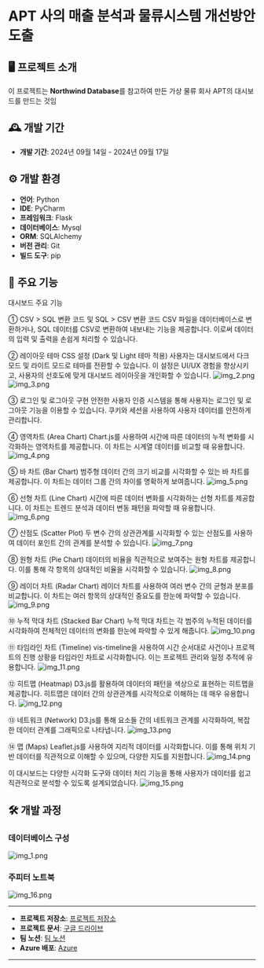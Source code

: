 # APT 사의 매출 분석과 물류시스템 개선방안 도출
## 🖥️ 프로젝트 소개
이 프로젝트는 **Northwind Database**를 참고하여 만든 가상 물류 회사 APT의 대시보드를 만드는 것임
## 🕰️ 개발 기간
- **개발 기간**: 2024년 09월 14일 - 2024년 09월 17일

## ⚙️ 개발 환경
- **언어**: Python
- **IDE**: PyCharm
- **프레임워크**: Flask
- **데이터베이스**: Mysql
- **ORM**: SQLAlchemy
- **버전 관리**: Git
- **빌드 도구**: pip

## 📌 주요 기능
대시보드 주요 기능

① CSV > SQL 변환 코드 및 SQL > CSV 변환 코드
CSV 파일을 데이터베이스로 변환하거나, SQL 데이터를 CSV로 변환하여 내보내는 기능을 제공합니다. 이로써 데이터의 입력 및 출력을 손쉽게 처리할 수 있습니다.

② 레이아웃 테마 CSS 설정 (Dark 및 Light 테마 적용)
사용자는 대시보드에서 다크 모드 및 라이트 모드로 테마를 전환할 수 있습니다. 이 설정은 UI/UX 경험을 향상시키고, 사용자의 선호도에 맞게 대시보드 레이아웃을 개인화할 수 있습니다.
![img_2.png](readme/img_2.png)![img_3.png](readme/img_3.png)


③ 로그인 및 로그아웃 구현
안전한 사용자 인증 시스템을 통해 사용자는 로그인 및 로그아웃 기능을 이용할 수 있습니다. 쿠키와 세션을 사용하여 사용자 데이터를 안전하게 관리합니다.


④ 영역차트 (Area Chart)
Chart.js를 사용하여 시간에 따른 데이터의 누적 변화를 시각화하는 영역차트를 제공합니다. 이 차트는 시계열 데이터를 비교할 때 유용합니다.
![img_4.png](readme/img_4.png)


⑤ 바 차트 (Bar Chart)
범주형 데이터 간의 크기 비교를 시각화할 수 있는 바 차트를 제공합니다. 이 차트는 데이터 그룹 간의 차이를 명확하게 보여줍니다.
![img_5.png](readme/img_5.png)


⑥ 선형 차트 (Line Chart)
시간에 따른 데이터 변화를 시각화하는 선형 차트를 제공합니다. 이 차트는 트렌드 분석과 데이터 변동 패턴을 파악할 때 유용합니다.
![img_6.png](readme/img_6.png)


⑦ 산점도 (Scatter Plot)
두 변수 간의 상관관계를 시각화할 수 있는 산점도를 사용하여 데이터 포인트 간의 관계를 분석할 수 있습니다.
![img_7.png](readme/img_7.png)


⑧ 원형 차트 (Pie Chart)
데이터의 비율을 직관적으로 보여주는 원형 차트를 제공합니다. 이를 통해 각 항목의 상대적인 비율을 시각화할 수 있습니다.
![img_8.png](readme/img_8.png)


⑨ 레이더 차트 (Radar Chart)
레이더 차트를 사용하여 여러 변수 간의 균형과 분포를 비교합니다. 이 차트는 여러 항목의 상대적인 중요도를 한눈에 파악할 수 있습니다.
![img_9.png](readme/img_9.png)


⑩ 누적 막대 차트 (Stacked Bar Chart)
누적 막대 차트는 각 범주의 누적된 데이터를 시각화하여 전체적인 데이터의 변화를 한눈에 파악할 수 있게 해줍니다.
![img_10.png](readme/img_10.png)


⑪ 타임라인 차트 (Timeline)
vis-timeline을 사용하여 시간 순서대로 사건이나 프로젝트의 진행 상황을 타임라인 차트로 시각화합니다. 이는 프로젝트 관리와 일정 추적에 유용합니다.
![img_11.png](readme/img_11.png)


⑫ 히트맵 (Heatmap)
D3.js를 활용하여 데이터의 패턴을 색상으로 표현하는 히트맵을 제공합니다. 히트맵은 데이터 간의 상관관계를 시각적으로 이해하는 데 매우 유용합니다.
![img_12.png](readme/img_12.png)


⑬ 네트워크 (Network)
D3.js를 통해 요소들 간의 네트워크 관계를 시각화하여, 복잡한 데이터 관계를 그래픽으로 나타냅니다.
![img_13.png](readme/img_13.png)


⑭ 맵 (Maps)
Leaflet.js를 사용하여 지리적 데이터를 시각화합니다. 이를 통해 위치 기반 데이터를 직관적으로 이해할 수 있으며, 다양한 지도를 지원합니다.
![img_14.png](readme/img_14.png)


이 대시보드는 다양한 시각화 도구와 데이터 처리 기능을 통해 사용자가 데이터를 쉽고 직관적으로 분석할 수 있도록 설계되었습니다.
![img_15.png](readme/img_15.png)


## 🛠️ 개발 과정
### 데이터베이스 구성
![img_1.png](readme/img_1.png)
### 주피터 노트북
![img_16.png](readme/img_16.png)


---

- **프로젝트 저장소**: [프로젝트 저장소](https://github.com/shiverlog/apt-dashboard)
- **프로젝트 문서**: [구글 드라이브](https://drive.google.com/drive/folders/1Q6HXYuKRZ2r6MezJknDy-DD6fcuuhVdC)
- **팀 노션**: [팀 노션](https://courageous-mango-380.notion.site/9d8cb228fada42b7a51e7cea4903f350?v=f9b8d723d3a04863a40a7a30f40180f2)
- **Azure 배포**: [Azure](https://apt-dashboard-ebd2c6hudxa7htar.koreacentral-01.azurewebsites.net/)

---
